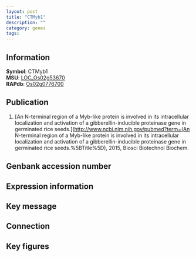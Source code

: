 ```yaml
---
layout: post
title: "CTMyb1"
description: ""
category: genes
tags: 
---
```


## Information
__Symbol__: CTMyb1  
__MSU__: [LOC_Os02g53670](http://rice.plantbiology.msu.edu/cgi-bin/ORF_infopage.cgi?orf=LOC_Os02g53670)  
__RAPdb__: [Os02g0776700](http://rapdb.dna.affrc.go.jp/viewer/gbrowse_details/irgsp1?name=Os02g0776700)  

## Publication
1. [An N-terminal region of a Myb-like protein is involved in its intracellular localization and activation of a gibberellin-inducible proteinase gene in germinated rice seeds.](http://www.ncbi.nlm.nih.gov/pubmed?term=(An N-terminal region of a Myb-like protein is involved in its intracellular localization and activation of a gibberellin-inducible proteinase gene in germinated rice seeds.%5BTitle%5D), 2015, Biosci Biotechnol Biochem.

## Genbank accession number

## Expression information

## Key message

## Connection

## Key figures


